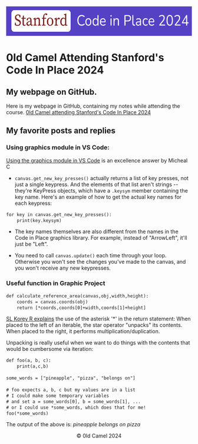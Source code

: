 <!-- PROJECT LOGO -->
<br />
<div align="center">
  <a href="[https://github.com/github_username/repo_name](https://github.com/0ldcamel/codeinplace)">
    <img src="images/CiP2024.png" alt="Logo" width="583" height="80"></a>
</div>

# 0ld Camel Attending Stanford's Code In Place 2024

## My webpage on GitHub.
Here is my webpage in GitHub, containing my notes while attending the course.
<a href='https://0ldcamel.github.io/cip2024.html' target="_blank">0ld Camel attending Stanford's Code In Place 2024</a>

## My favorite posts and replies

### Using graphics module in VS Code:
[Using the graphics module in VS Code](https://codeinplace.stanford.edu/cip4/forum?post=ad0f48a5-9e07-41bc-a228-6076b676de98)
is an excellence answer by Micheal C

- `canvas.get_new_key_presses()` actually returns a list of key presses, not just a single keypress.  And the elements of that list aren't strings -- they're KeyPress objects, which have a `.keysym` member containing the key name.  Here's an example of how to get the actual key names for each keypress:

```
for key in canvas.get_new_key_presses():
    print(key.keysym)
```
- The key names themselves are also different from the names in the Code in Place graphics library. For example, instead of "ArrowLeft", it'll just be "Left".

- You need to call `canvas.update()` each time through your loop. Otherwise you won't see the changes you've made to the canvas, and you won't receive any new keypresses.

### Useful function in Graphic Project
```
def calculate_reference_area(canvas,obj,width,height):
    coords = canvas.coords(obj)
    return [*coords,coords[0]+width,coords[1]+height]
```
[SL Korey R explains](https://codeinplace.stanford.edu/cip4/forum?post=d43cce66-fb08-4da4-96d9-95da09e8af84) the use of the asterisk '*' in the return statement:
When placed to the left of an iterable, the star operator "unpacks" its contents. When placed to the right, it performs multiplication/duplication.

Unpacking is really useful when we want to do things with the contents that would be cumbersome via iteration:
```
def foo(a, b, c):
    print(a,c,b)

some_words = ["pineapple", "pizza", "belongs on"]

# foo expects a, b, c but my values are in a list
# I could make some temporary variables 
# and set a = some_words[0], b = some_words[1], ...
# or I could use *some_words, which does that for me!
foo(*some_words)
```
The output of the above is: _pineapple belongs on pizza_



<div align="center">&copy; 0ld Camel 2024</div>
